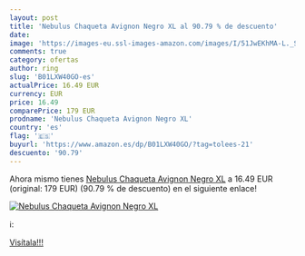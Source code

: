 ```yaml
---
layout: post
title: 'Nebulus Chaqueta Avignon Negro XL al 90.79 % de descuento'
date: 
image: 'https://images-eu.ssl-images-amazon.com/images/I/51JwEKhMA-L._SL200_.jpg'
comments: true
category: ofertas
author: ring
slug: 'B01LXW40GO-es'
actualPrice: 16.49 EUR
currency: EUR
price: 16.49
comparePrice: 179 EUR
prodname: 'Nebulus Chaqueta Avignon Negro XL'
country: 'es'
flag: '🇪🇸'
buyurl: 'https://www.amazon.es/dp/B01LXW40GO/?tag=tolees-21'
descuento: '90.79'
---
```


Ahora mismo tienes [Nebulus Chaqueta Avignon Negro XL](https://www.amazon.es/dp/B01LXW40GO/?tag=tolees-21) a 16.49 EUR (original: 179 EUR) (90.79 %  de descuento) en el siguiente enlace!

[![Nebulus Chaqueta Avignon Negro XL](https://images-eu.ssl-images-amazon.com/images/I/51JwEKhMA-L._SL200_.jpg)](https://www.amazon.es/dp/B01LXW40GO/?tag=tolees-21)

ℹ️:


[Visítala!!!](https://www.amazon.es/dp/B01LXW40GO/?tag=tolees-21)
